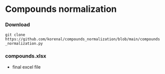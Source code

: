 # Compounds normalization

### Download
`git clone https://github.com/korenal/compounds_normalization/blob/main/compounds_normalization.py`

### compounds.xlsx
- final excel file
